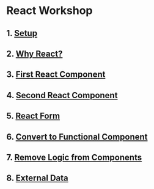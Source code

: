 # React Workshop

## 1. [Setup](docs/setup.md)

## 2. [Why React?](docs/why-react.md) 

## 3. [First React Component](docs/first-react-component.md)

## 4. [Second React Component](docs/second-react-component.md)

## 5. [React Form](docs/react-form.md)

## 6. [Convert to Functional Component](docs/convert-to-functional-component.md)

## 7. [Remove Logic from Components](docs/remove-logic-from-components.md)

## 8. [External Data](docs/external-data.md)